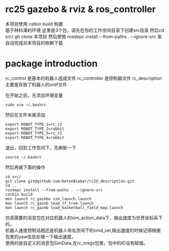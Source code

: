 # rc25 gazebo & rviz & ros_controller
本项目使用 catkin build 构建  
基于林科潭的环境
这里是3个包，请先在你的工作空间目录下创建src目录
然后cd src/
git clone 本项目
然后使用 rosdepc install --from-paths . --ignore-src
来自动完成对本项目的依赖下载


# package introduction
rc_control 是基本的机器人组成文件
rc_controller 是控制器文件
rc_description 主要是存放了机器人的urdf文件

在开始之前，先添加环境变量
```shell
sudo vim ~/.bashrc
```
然后在文件末尾添加
```shell
export ROBOT_TYPE_1=rc_r2
export ROBOT_TYPE_2=rabbit
export ROBOT_TYPE_3=rc_r2
export ROBOT_TYPE_4=rabbit

```
退出，回到工作空间下，先刷新一下
```shell
source ~/.bashrc
```
然后再做下面的操作

```shell
cd src/
git clone git@github.com:KetenBieber/rc25_description.git
cd ..
rosdepc install --from-paths . --ignore-src
catkin build
mon launch rc_gazebo sim_launch.launch
mon launch rc_gazeb load_tf_tree.launch
mon launch rc_gazeb load_basketball_field_map.launch

```
仿真需要的消息包在对应机器人的sim_action_data下，输出速度为世界坐标系下的。  
机器人速度控制话题还是机器人命名空间下的cmd_vel,输出速度的时候记得根据包里的yaw信息处理一下输出速度。  
使用的是自定义的消息包SimData,在rc_msgs包里。包中的ID没有赋值。
